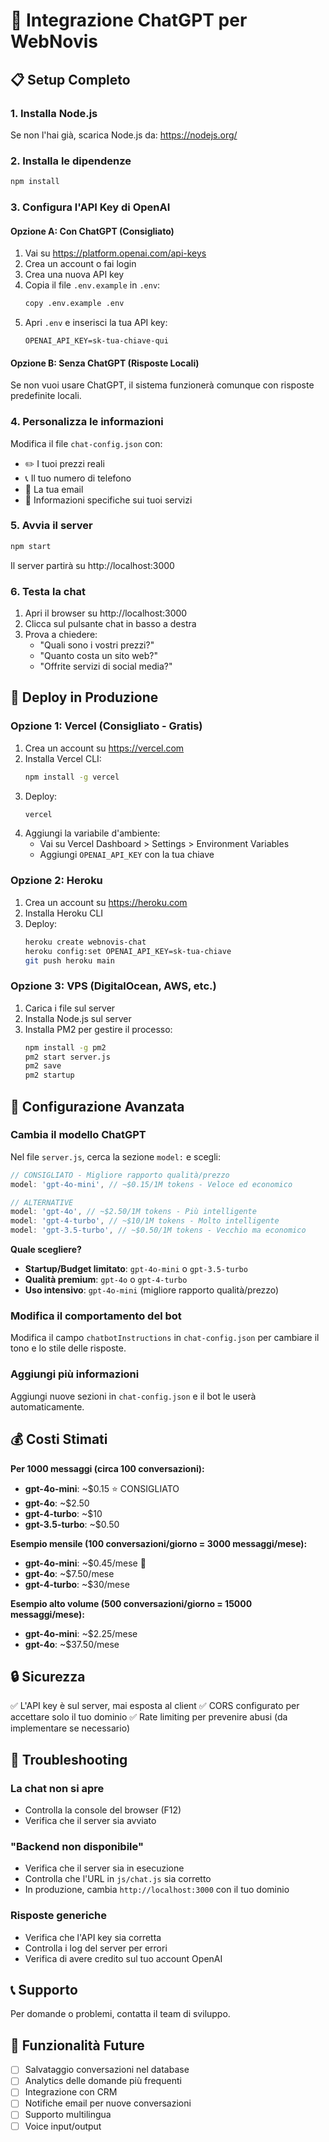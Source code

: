 # 🤖 Integrazione ChatGPT per WebNovis

## 📋 Setup Completo

### 1. Installa Node.js
Se non l'hai già, scarica Node.js da: https://nodejs.org/

### 2. Installa le dipendenze
```bash
npm install
```

### 3. Configura l'API Key di OpenAI

#### Opzione A: Con ChatGPT (Consigliato)
1. Vai su https://platform.openai.com/api-keys
2. Crea un account o fai login
3. Crea una nuova API key
4. Copia il file `.env.example` in `.env`:
   ```bash
   copy .env.example .env
   ```
5. Apri `.env` e inserisci la tua API key:
   ```
   OPENAI_API_KEY=sk-tua-chiave-qui
   ```

#### Opzione B: Senza ChatGPT (Risposte Locali)
Se non vuoi usare ChatGPT, il sistema funzionerà comunque con risposte predefinite locali.

### 4. Personalizza le informazioni

Modifica il file `chat-config.json` con:
- ✏️ I tuoi prezzi reali
- 📞 Il tuo numero di telefono
- 📧 La tua email
- 🎯 Informazioni specifiche sui tuoi servizi

### 5. Avvia il server

```bash
npm start
```

Il server partirà su http://localhost:3000

### 6. Testa la chat

1. Apri il browser su http://localhost:3000
2. Clicca sul pulsante chat in basso a destra
3. Prova a chiedere:
   - "Quali sono i vostri prezzi?"
   - "Quanto costa un sito web?"
   - "Offrite servizi di social media?"

## 🚀 Deploy in Produzione

### Opzione 1: Vercel (Consigliato - Gratis)

1. Crea un account su https://vercel.com
2. Installa Vercel CLI:
   ```bash
   npm install -g vercel
   ```
3. Deploy:
   ```bash
   vercel
   ```
4. Aggiungi la variabile d'ambiente:
   - Vai su Vercel Dashboard > Settings > Environment Variables
   - Aggiungi `OPENAI_API_KEY` con la tua chiave

### Opzione 2: Heroku

1. Crea un account su https://heroku.com
2. Installa Heroku CLI
3. Deploy:
   ```bash
   heroku create webnovis-chat
   heroku config:set OPENAI_API_KEY=sk-tua-chiave
   git push heroku main
   ```

### Opzione 3: VPS (DigitalOcean, AWS, etc.)

1. Carica i file sul server
2. Installa Node.js sul server
3. Installa PM2 per gestire il processo:
   ```bash
   npm install -g pm2
   pm2 start server.js
   pm2 save
   pm2 startup
   ```

## 🔧 Configurazione Avanzata

### Cambia il modello ChatGPT

Nel file `server.js`, cerca la sezione `model:` e scegli:

```javascript
// CONSIGLIATO - Migliore rapporto qualità/prezzo
model: 'gpt-4o-mini', // ~$0.15/1M tokens - Veloce ed economico

// ALTERNATIVE
model: 'gpt-4o', // ~$2.50/1M tokens - Più intelligente
model: 'gpt-4-turbo', // ~$10/1M tokens - Molto intelligente
model: 'gpt-3.5-turbo', // ~$0.50/1M tokens - Vecchio ma economico
```

**Quale scegliere?**
- **Startup/Budget limitato**: `gpt-4o-mini` o `gpt-3.5-turbo`
- **Qualità premium**: `gpt-4o` o `gpt-4-turbo`
- **Uso intensivo**: `gpt-4o-mini` (migliore rapporto qualità/prezzo)

### Modifica il comportamento del bot

Modifica il campo `chatbotInstructions` in `chat-config.json` per cambiare il tono e lo stile delle risposte.

### Aggiungi più informazioni

Aggiungi nuove sezioni in `chat-config.json` e il bot le userà automaticamente.

## 💰 Costi Stimati

**Per 1000 messaggi (circa 100 conversazioni):**
- **gpt-4o-mini**: ~$0.15 ⭐ CONSIGLIATO
- **gpt-4o**: ~$2.50
- **gpt-4-turbo**: ~$10
- **gpt-3.5-turbo**: ~$0.50

**Esempio mensile (100 conversazioni/giorno = 3000 messaggi/mese):**
- **gpt-4o-mini**: ~$0.45/mese 🎉
- **gpt-4o**: ~$7.50/mese
- **gpt-4-turbo**: ~$30/mese

**Esempio alto volume (500 conversazioni/giorno = 15000 messaggi/mese):**
- **gpt-4o-mini**: ~$2.25/mese
- **gpt-4o**: ~$37.50/mese

## 🔒 Sicurezza

✅ L'API key è sul server, mai esposta al client
✅ CORS configurato per accettare solo il tuo dominio
✅ Rate limiting per prevenire abusi (da implementare se necessario)

## 🐛 Troubleshooting

### La chat non si apre
- Controlla la console del browser (F12)
- Verifica che il server sia avviato

### "Backend non disponibile"
- Verifica che il server sia in esecuzione
- Controlla che l'URL in `js/chat.js` sia corretto
- In produzione, cambia `http://localhost:3000` con il tuo dominio

### Risposte generiche
- Verifica che l'API key sia corretta
- Controlla i log del server per errori
- Verifica di avere credito sul tuo account OpenAI

## 📞 Supporto

Per domande o problemi, contatta il team di sviluppo.

## 🎉 Funzionalità Future

- [ ] Salvataggio conversazioni nel database
- [ ] Analytics delle domande più frequenti
- [ ] Integrazione con CRM
- [ ] Notifiche email per nuove conversazioni
- [ ] Supporto multilingua
- [ ] Voice input/output
